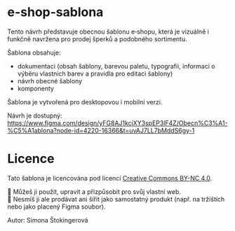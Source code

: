 # e-shop-sablona

Tento návrh představuje obecnou šablonu e‑shopu, která je vizuálně i funkčně navržena pro prodej šperků a podobného sortimentu.

Šablona obsahuje:
- dokumentaci (obsah šablony, barevou paletu, typografii, informaci o výběru vlastních barev a pravidla pro editaci šablony)
- návrh obecné šablony
- komponenty

Šablona je vytvořená pro desktopovou i mobilní verzi. 

Návrh je dostupný: https://www.figma.com/design/yFG8AJ1kcjXY3spEP3lF4Z/Obecn%C3%A1-%C5%A1ablona?node-id=4220-16366&t=uvAJ7LL7bMddS6gy-1

# Licence

Tato šablona je licencována pod licencí [Creative Commons BY-NC 4.0](https://creativecommons.org/licenses/by-nc/4.0/deed.cs).

🔸 Můžeš ji použít, upravit a přizpůsobit pro svůj vlastní web.  
🔸 Nesmíš ji ale prodávat ani šířit jako samostatný produkt (např. na tržištích nebo jako placený Figma soubor).

Autor: Simona Štokingerová
